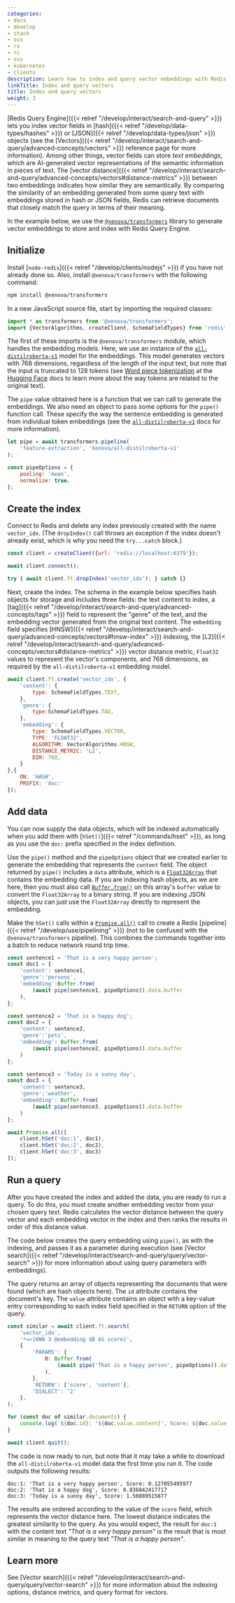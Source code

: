 ```yaml
---
categories:
- docs
- develop
- stack
- oss
- rs
- rc
- oss
- kubernetes
- clients
description: Learn how to index and query vector embeddings with Redis
linkTitle: Index and query vectors
title: Index and query vectors
weight: 3
---
```


[Redis Query Engine]({{< relref "/develop/interact/search-and-query" >}})
lets you index vector fields in [hash]({{< relref "/develop/data-types/hashes" >}})
or [JSON]({{< relref "/develop/data-types/json" >}}) objects (see the
[Vectors]({{< relref "/develop/interact/search-and-query/advanced-concepts/vectors" >}}) 
reference page for more information).
Among other things, vector fields can store *text embeddings*, which are AI-generated vector
representations of the semantic information in pieces of text. The
[vector distance]({{< relref "/develop/interact/search-and-query/advanced-concepts/vectors#distance-metrics" >}})
between two embeddings indicates how similar they are semantically. By comparing the
similarity of an embedding generated from some query text with embeddings stored in hash
or JSON fields, Redis can retrieve documents that closely match the query in terms
of their meaning.

In the example below, we use the
[`@xenova/transformers`](https://www.npmjs.com/package/@xenova/transformers)
library to generate vector embeddings to store and index with
Redis Query Engine.

## Initialize

Install [`node-redis`]({{< relref "/develop/clients/nodejs" >}}) if you
have not already done so. Also, install `@xenova/transformers` with the
following command:

```bash
npm install @xenova/transformers
```

In a new JavaScript source file, start by importing the required classes:

```js
import * as transformers from '@xenova/transformers';
import {VectorAlgorithms, createClient, SchemaFieldTypes} from 'redis';
```

The first of these imports is the `@xenova/transformers` module, which handles
the embedding models.
Here, we use an instance of the
[`all-distilroberta-v1`](https://huggingface.co/sentence-transformers/all-distilroberta-v1)
model for the embeddings. This model generates vectors with 768 dimensions, regardless
of the length of the input text, but note that the input is truncated to 128
tokens (see
[Word piece tokenization](https://huggingface.co/learn/nlp-course/en/chapter6/6)
at the [Hugging Face](https://huggingface.co/) docs to learn more about the way tokens
are related to the original text).

The `pipe` value obtained here is a function that we can call to generate the
embeddings. We also need an object to pass some options for the `pipe()` function
call. These specify the way the sentence embedding is generated from individual
token embeddings (see the
[`all-distilroberta-v1`](https://huggingface.co/sentence-transformers/all-distilroberta-v1)
docs for more information).

```js
let pipe = await transformers.pipeline(
    'feature-extraction', 'Xenova/all-distilroberta-v1'
);

const pipeOptions = {
    pooling: 'mean',
    normalize: true,
};
```

## Create the index

Connect to Redis and delete any index previously created with the
name `vector_idx`. (The `dropIndex()` call throws an exception if
the index doesn't already exist, which is why you need the
`try...catch` block.)

```js
const client = createClient({url: 'redis://localhost:6379'});

await client.connect();

try { await client.ft.dropIndex('vector_idx'); } catch {}
```

Next, create the index.
The schema in the example below specifies hash objects for storage and includes
three fields: the text content to index, a
[tag]({{< relref "/develop/interact/search-and-query/advanced-concepts/tags" >}})
field to represent the "genre" of the text, and the embedding vector generated from
the original text content. The `embedding` field specifies
[HNSW]({{< relref "/develop/interact/search-and-query/advanced-concepts/vectors#hnsw-index" >}}) 
indexing, the
[L2]({{< relref "/develop/interact/search-and-query/advanced-concepts/vectors#distance-metrics" >}})
vector distance metric, `Float32` values to represent the vector's components,
and 768 dimensions, as required by the `all-distilroberta-v1` embedding model.

```js
await client.ft.create('vector_idx', {
    'content': {
        type: SchemaFieldTypes.TEXT,
    },
    'genre': {
        type:SchemaFieldTypes.TAG,
    },
    'embedding': {
        type: SchemaFieldTypes.VECTOR,
        TYPE: 'FLOAT32',
        ALGORITHM: VectorAlgorithms.HNSW,
        DISTANCE_METRIC: 'L2',
        DIM: 768,
    }
},{
    ON: 'HASH',
    PREFIX: 'doc:'
});
```

## Add data

You can now supply the data objects, which will be indexed automatically
when you add them with [`hSet()`]({{< relref "/commands/hset" >}}), as long as
you use the `doc:` prefix specified in the index definition.

Use the `pipe()` method and the `pipeOptions` object that we created earlier to
generate the embedding that represents the `content` field.
The object returned by `pipe()` includes a `data` attribute, which is a
[`Float32Array`](https://developer.mozilla.org/en-US/docs/Web/JavaScript/Reference/Global_Objects/Float32Array)
that contains the embedding data. If you are indexing hash objects, as
we are here, then you must also call
[`Buffer.from()`](https://nodejs.org/api/buffer.html#static-method-bufferfromarraybuffer-byteoffset-length)
on this array's `buffer` value to convert the `Float32Array`
to a binary string. If you are indexing JSON objects, you can just
use the `Float32Array` directly to represent the embedding.

Make the `hSet()` calls within a
[`Promise.all()`](https://developer.mozilla.org/en-US/docs/Web/JavaScript/Reference/Global_Objects/Promise/all)
call to create a Redis [pipeline]({{< relref "/develop/use/pipelining" >}})
(not to be confused with the `@xenova/transformers` pipeline).
This combines the commands together into a batch to reduce network
round trip time.

```js
const sentence1 = 'That is a very happy person';
const doc1 = {
    'content': sentence1, 
    'genre':'persons', 
    'embedding':Buffer.from(
        (await pipe(sentence1, pipeOptions)).data.buffer
    ),
};

const sentence2 = 'That is a happy dog';
const doc2 = {
    'content': sentence2, 
    'genre':'pets', 
    'embedding': Buffer.from(
        (await pipe(sentence2, pipeOptions)).data.buffer
    )
};

const sentence3 = 'Today is a sunny day';
const doc3 = {
    'content': sentence3, 
    'genre':'weather', 
    'embedding': Buffer.from(
        (await pipe(sentence3, pipeOptions)).data.buffer
    )
};

await Promise.all([
    client.hSet('doc:1', doc1),
    client.hSet('doc:2', doc2),
    client.hSet('doc:3', doc3)
]);
```

## Run a query

After you have created the index and added the data, you are ready to run a query.
To do this, you must create another embedding vector from your chosen query
text. Redis calculates the vector distance between the query vector and each
embedding vector in the index and then ranks the results in order of this
distance value.

The code below creates the query embedding using `pipe()`, as with
the indexing, and passes it as a parameter during execution
(see
[Vector search]({{< relref "/develop/interact/search-and-query/query/vector-search" >}})
for more information about using query parameters with embeddings).

The query returns an array of objects representing the documents
that were found (which are hash objects here). The `id` attribute
contains the document's key. The `value` attribute contains an object
with a key-value entry corresponding to each index field specified in the
`RETURN` option of the query.


```js
const similar = await client.ft.search(
    'vector_idx',
    '*=>[KNN 3 @embedding $B AS score]',
    {
        'PARAMS': {
            B: Buffer.from(
                (await pipe('That is a happy person', pipeOptions)).data.buffer
            ),
        },
        'RETURN': ['score', 'content'],
        'DIALECT': '2'
    },
);

for (const doc of similar.documents) {
    console.log(`${doc.id}: '${doc.value.content}', Score: ${doc.value.score}`);
}

await client.quit();
```

The code is now ready to run, but note that it may take a while to download the
`all-distilroberta-v1` model data the first time you run it. The
code outputs the following results:

```
doc:1: 'That is a very happy person', Score: 0.127055495977
doc:2: 'That is a happy dog', Score: 0.836842417717
doc:3: 'Today is a sunny day', Score: 1.50889515877
```

The results are ordered according to the value of the `score`
field, which represents the vector distance here. The lowest distance indicates
the greatest similarity to the query.
As you would expect, the result for `doc:1` with the content text
*"That is a very happy person"*
is the result that is most similar in meaning to the query text
*"That is a happy person"*.

## Learn more

See
[Vector search]({{< relref "/develop/interact/search-and-query/query/vector-search" >}})
for more information about the indexing options, distance metrics, and query format
for vectors.
